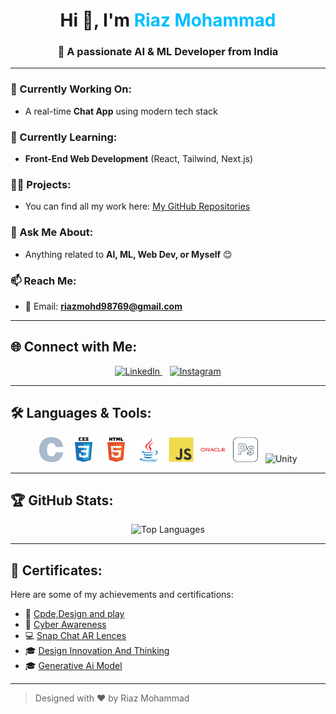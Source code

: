<h1 align="center">Hi 👋, I'm <span style="color:#00bfff;">Riaz Mohammad</span></h1>
<h3 align="center">🚀 A passionate AI & ML Developer from India</h3>

---

### 🔭 Currently Working On:
- A real-time **Chat App** using modern tech stack

### 🌱 Currently Learning:
- **Front-End Web Development** (React, Tailwind, Next.js)

### 👨‍💻 Projects:
- You can find all my work here: [My GitHub Repositories](https://github.com/Riaz1909?tab=repositories)

### 💬 Ask Me About:
- Anything related to **AI, ML, Web Dev, or Myself** 😊

### 📫 Reach Me:
- 📧 Email: **riazmohd98769@gmail.com**

---

## 🌐 Connect with Me:
<p align="center">
  <a href="https://www.linkedin.com/feed/" target="_blank">
    <img src="https://raw.githubusercontent.com/rahuldkjain/github-profile-readme-generator/master/src/images/icons/Social/linked-in-alt.svg" alt="LinkedIn" width="40" height="40" />
  </a>
  &nbsp;&nbsp;
  <a href="https://instagram.com/riaz.1909" target="_blank">
    <img src="https://raw.githubusercontent.com/rahuldkjain/github-profile-readme-generator/master/src/images/icons/Social/instagram.svg" alt="Instagram" width="40" height="40" />
  </a>
</p>

---

## 🛠️ Languages & Tools:
<p align="center">
  <img src="https://raw.githubusercontent.com/devicons/devicon/master/icons/c/c-original.svg" alt="C" width="40" height="40"/>
  &nbsp;
  <img src="https://raw.githubusercontent.com/devicons/devicon/master/icons/css3/css3-original-wordmark.svg" alt="CSS" width="40" height="40"/>
  &nbsp;
  <img src="https://raw.githubusercontent.com/devicons/devicon/master/icons/html5/html5-original-wordmark.svg" alt="HTML" width="40" height="40"/>
  &nbsp;
  <img src="https://raw.githubusercontent.com/devicons/devicon/master/icons/java/java-original.svg" alt="Java" width="40" height="40"/>
  &nbsp;
  <img src="https://raw.githubusercontent.com/devicons/devicon/master/icons/javascript/javascript-original.svg" alt="JavaScript" width="40" height="40"/>
  &nbsp;
  <img src="https://raw.githubusercontent.com/devicons/devicon/master/icons/oracle/oracle-original.svg" alt="Oracle" width="40" height="40"/>
  &nbsp;
  <img src="https://raw.githubusercontent.com/devicons/devicon/master/icons/photoshop/photoshop-line.svg" alt="Photoshop" width="40" height="40"/>
  &nbsp;
  <img src="https://www.vectorlogo.zone/logos/unity3d/unity3d-icon.svg" alt="Unity" width="40" height="40"/>
</p>

---

## 🏆 GitHub Stats:
<p align="center">
  <img src="https://github-readme-stats.vercel.app/api/top-langs?username=riaz1909&show_icons=true&locale=en&layout=compact" alt="Top Languages" />
</p>

---

## 📜 Certificates:
Here are some of my achievements and certifications:

- 🏅 [Cpde,Design and play](cert1.png)  
- 🥇 [Cyber Awareness](cert2.png)  
- 💻 [Snap Chat AR Lences](cert3.png)  
- 🎓 [Design Innovation And Thinking](cert4.png)  
- 🎓 [Generative Ai Model](cert6.png)  

---

> Designed with ❤️ by Riaz Mohammad
